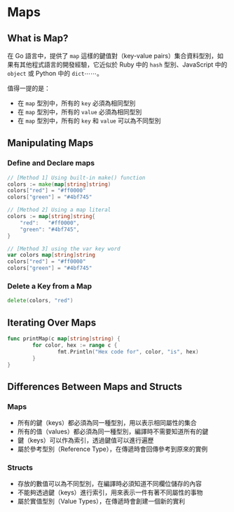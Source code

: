 # Maps

## What is Map?

在 Go 語言中，提供了 `map` 這樣的鍵值對（key-value pairs）集合資料型別，如果有其他程式語言的開發經驗，它近似於 Ruby 中的 `hash` 型別、JavaScript 中的 `object` 或 Python 中的 `dict`⋯⋯。

值得一提的是：

- 在 `map` 型別中，所有的 `key` 必須為相同型別
- 在 `map` 型別中，所有的 `value` 必須為相同型別
- 在 `map` 型別中，所有的 `key` 和 `value` 可以為不同型別

## Manipulating Maps

### Define and Declare maps

```go
// [Method 1] Using built-in make() function
colors := make(map[string]string)
colors["red"] = "#ff0000"
colors["green"] = "#4bf745"

// [Method 2] Using a map literal
colors := map[string]string{
    "red":   "#ff0000",
    "green": "#4bf745",
}

// [Method 3] using the var key word
var colors map[string]string
colors["red"] = "#ff0000"
colors["green"] = "#4bf745"
```

### Delete a Key from a Map

```go
delete(colors, "red")
```

## Iterating Over Maps

```go
func printMap(c map[string]string) {
		for color, hex := range c {
				fmt.Println("Hex code for", color, "is", hex)
		}
}
```

## Differences Between Maps and Structs

### Maps

- 所有的鍵（keys）都必須為同一種型別，用以表示相同屬性的集合
- 所有的值（values）都必須為同一種型別，編譯時不需要知道所有的鍵
- 鍵（keys）可以作為索引，透過鍵值可以進行遍歷
- 屬於參考型別（Reference Type），在傳遞時會回傳參考到原來的實例

### Structs

- 存放的數值可以為不同型別，在編譯時必須知道不同欄位儲存的內容
- 不能夠透過鍵（keys）進行索引，用來表示一件有著不同屬性的事物
- 屬於實值型別（Value Types），在傳遞時會創建一個新的實利
